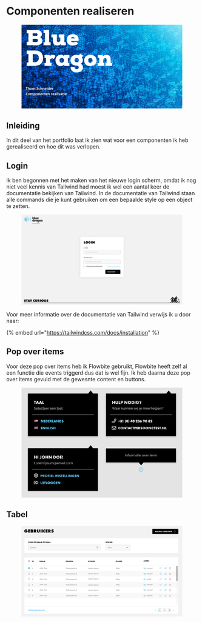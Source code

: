 # Componenten realiseren

<figure><img src="../../.gitbook/assets/vakcomponentenrealisatie.png" alt=""><figcaption></figcaption></figure>

## Inleiding

In dit deel van het portfolio laat ik zien wat voor een componenten ik heb gerealiseerd en hoe dit was verlopen.

## Login

Ik ben begonnen met het maken van het nieuwe login scherm, omdat ik nog niet veel kennis van Tailwind had moest ik wel een aantal keer de documentatie bekijken van Tailwind. In de documentatie van Tailwind staan alle commands die je kunt gebruiken om een bepaalde style op een object te zetten.&#x20;

<figure><img src="../../.gitbook/assets/loginscreenshot.png" alt=""><figcaption></figcaption></figure>

Voor meer informatie over de documentatie van Tailwind verwijs ik u door naar:

{% embed url="https://tailwindcss.com/docs/installation" %}

## Pop over items

Voor deze pop over items heb ik Flowbite gebruikt, Flowbite heeft zelf al een functie die events triggerd dus dat is wel fijn. Ik heb daarna deze pop over items gevuld met de gewesnte content en buttons.

<figure><img src="../../.gitbook/assets/popovers.png" alt=""><figcaption></figcaption></figure>

## Tabel

<figure><img src="../../.gitbook/assets/sstableview.png" alt=""><figcaption></figcaption></figure>
